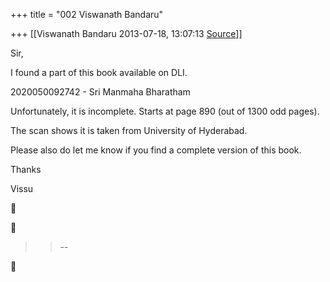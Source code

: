 +++
title = "002 Viswanath Bandaru"

+++
[[Viswanath Bandaru	2013-07-18, 13:07:13 [Source](https://groups.google.com/g/samskrita/c/axw5tGnZG2g)]]



Sir,  
  

I found a part of this book available on DLI.  
  
2020050092742 - Sri Manmaha Bharatham  

  

Unfortunately, it is incomplete. Starts at page 890 (out of 1300 odd pages).  
  

The scan shows it is taken from University of Hyderabad.  
  

Please also do let me know if you find a complete version of this book.  
  

Thanks  

Vissu  

  
  





>   
> > --  



